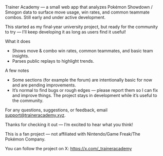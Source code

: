 Trainer Academy — a small web app that analyzes Pokémon Showdown / Smogon data to surface move usage, win rates, and common teammate combos. Still early and under active development.

This started as my final‑year university project, but ready for the community to try — I’ll keep developing it as long as users find it useful!

What it does
- Shows move & combo win rates, common teammates, and basic team insights.
- Parses public replays to highlight trends.

A few notes
- Some sections (for example the forum) are intentionally basic for now and are pending improvements.
- It’s normal to find bugs or rough edges — please report them so I can fix and improve things. The project stays in development while it’s useful to the community.

For any questions, suggestions, or feedback, email support@traineracademy.xyz.

Thanks for checking it out — I’m excited to hear what you think!

This is a fan project — not affiliated with Nintendo/Game Freak/The Pokémon Company.

You can follow the project on X: https://x.com/_traineracademy
